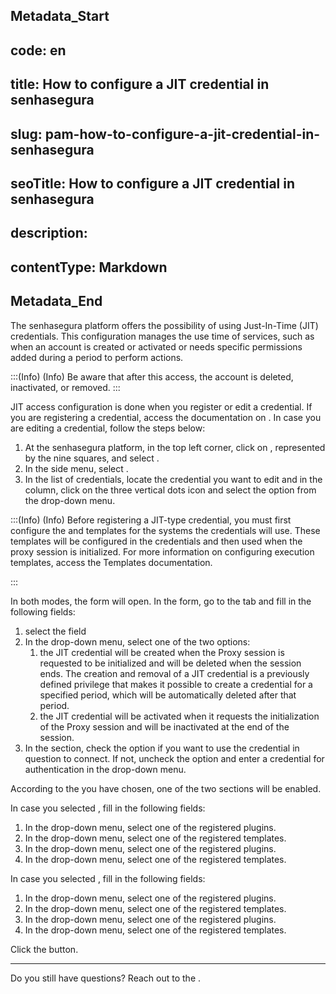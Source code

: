 ## Metadata_Start 
## code: en
## title: How to configure a JIT credential in senhasegura 
## slug: pam-how-to-configure-a-jit-credential-in-senhasegura 
## seoTitle: How to configure a JIT credential in senhasegura 
## description:  
## contentType: Markdown 
## Metadata_End
The senhasegura platform offers the possibility of using Just-In-Time (JIT) credentials. This configuration manages the use time of services, such as when an account is created or activated or needs specific permissions added during a period to perform actions.

:::(Info) (Info)
Be aware that after this access, the account is deleted, inactivated, or removed.
:::

JIT access configuration is done when you register or edit a credential. If you are registering a credential, access the documentation on . In case you are editing a credential, follow the steps below:

1. At the senhasegura platform, in the top left corner, click on , represented by the nine squares, and select .
2. In the side menu, select .
3. In the list of credentials, locate the credential you want to edit and in the  column, click on the three vertical dots icon and select the  option from the drop-down menu.

:::(Info) (Info)
Before registering a JIT-type credential, you must first  configure the  and  templates for the systems the credentials will use. These templates will be configured in the credentials and then used when the proxy session is initialized. For more information on configuring execution templates, access the Templates documentation.


:::

In both modes, the  form will open. In the form, go to the  tab and fill in the following fields:

1.  select the  field
2. In the   drop-down menu, select one of the two options:
    1.  the JIT credential will be created when the Proxy session is requested to be initialized and will be deleted when the session ends. The creation and removal of a JIT credential is a previously defined privilege that makes it possible to create a credential for a specified period, which will be automatically deleted after that period.
    2.  the JIT credential will be activated when it requests the initialization of the Proxy session and will be inactivated at the end of the session.
3. In the  section, check the  option if you want to use the credential in question to connect. If not, uncheck the option and enter a credential for authentication in the  drop-down menu.

According to the  you have chosen, one of the two sections will be enabled.

In case you selected , fill in the following fields:

1. In the  drop-down menu, select one of the registered plugins.
2. In the  drop-down menu, select one of the registered templates.
3. In the  drop-down menu, select one of the registered plugins.
4. In the  drop-down menu, select one of the registered templates.

In case you selected , fill in the following fields:

1. In the  drop-down menu, select one of the registered plugins.
2. In the  drop-down menu, select one of the registered templates.
3. In the  drop-down menu, select one of the registered plugins.
4. In the  drop-down menu, select one of the registered templates.

Click the  button.

---

Do you still have questions? Reach out to the .